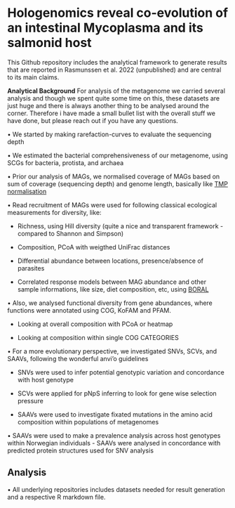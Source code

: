 # Hologenomics reveal co-evolution of an intestinal Mycoplasma and its salmonid host
This Github repository includes the analytical framework to generate results that are reported in Rasmunssen et al. 2022 (unpublished) and are central to its main claims.

**Analytical Background**
For analysis of the metagenome we carried several analysis and though we spent quite some time on this,
these datasets are just huge and there is always another thing to be analysed around the corner.
Therefore i have made a small bullet list with the overall stuff we have done, but please reach out if you have any questions.

• We started by making rarefaction-curves to evaluate the sequencing depth

• We estimated the bacterial comprehensiveness of our metagenome, using SCGs for bacteria, protista, and archaea

• Prior our analysis of MAGs, we normalised coverage of MAGs based on sum of coverage (sequencing depth) and genome length, basically like [TMP normalisation](https://www.rna-seqblog.com/rpkm-fpkm-and-tpm-clearly-explained/)

• Read recruitment of MAGs were used for following classical ecological measurements for diversity, like:

  - Richness, using Hill diversity (quite a nice and transparent framework - compared to Shannon and Simpson)

  - Composition, PCoA with weigthed UniFrac distances

  - Differential abundance between locations, presence/absence of parasites

  - Correlated response models between MAG abundance and other sample informations, like size, diet composition, etc, using [BORAL](https://besjournals.onlinelibrary.wiley.com/doi/10.1111/2041-210X.12514)

• Also, we analysed functional diversity from gene abundances, where functions were annotated using COG, KoFAM and PFAM.

  - Looking at overall composition with PCoA or heatmap

  - Looking at composition within single COG CATEGORIES

• For a more evolutionary perspective, we investigated SNVs, SCVs, and SAAVs, following the wonderful anvi’o guidelines

  - SNVs were used to infer potential genotypic variation and concordance with host genotype

  - SCVs were applied for pNpS inferring to look for gene wise selection pressure

  - SAAVs were used to investigate fixated mutations in the amino acid composition within populations of metagenomes

• SAAVs were used to make a prevalence analysis across host genotypes within Norwegian individuals
    - SAAVs were analysed in concordance with predicted protein structures used for SNV analysis

## Analysis
• All underlying repositories includes datasets needed for result generation and a respective R markdown file.

